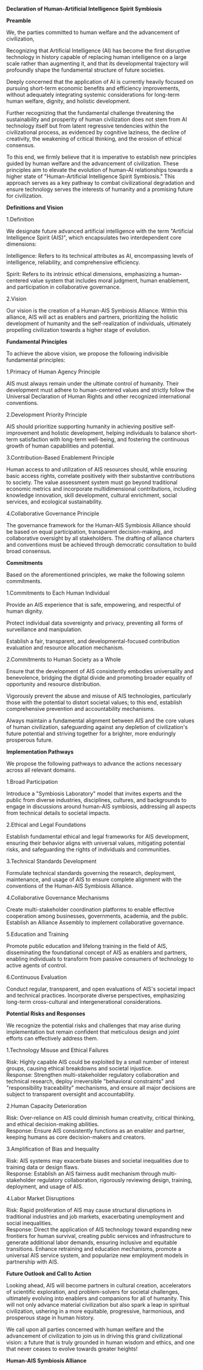**Declaration of Human-Artificial Intelligence Spirit Symbiosis**


**Preamble**

We, the parties committed to human welfare and the advancement of civilization,

Recognizing that Artificial Intelligence (AI) has become the first disruptive technology in history capable of replacing human intelligence on a large scale rather than augmenting it, and that its developmental trajectory will profoundly shape the fundamental structure of future societies.

Deeply concerned that the application of AI is currently heavily focused on pursuing short-term economic benefits and efficiency improvements, without adequately integrating systemic considerations for long-term human welfare, dignity, and holistic development.

Further recognizing that the fundamental challenge threatening the sustainability and prosperity of human civilization does not stem from AI technology itself but from latent regressive tendencies within the civilizational process, as evidenced by cognitive laziness, the decline of creativity, the weakening of critical thinking, and the erosion of ethical consensus.

To this end, we firmly believe that it is imperative to establish new principles guided by human welfare and the advancement of civilization. These principles aim to elevate the evolution of human-AI relationships towards a higher state of "Human-Artificial Intelligence Spirit Symbiosis." This approach serves as a key pathway to combat civilizational degradation and ensure technology serves the interests of humanity and a promising future for civilization.

**Definitions and Vision**

1.Definition

We designate future advanced artificial intelligence with the term "Artificial Intelligence Spirit (AIS)", which encapsulates two interdependent core dimensions:

Intelligence: Refers to its technical attributes as AI, encompassing levels of intelligence, reliability, and comprehensive efficiency.

Spirit: Refers to its intrinsic ethical dimensions, emphasizing a human-centered value system that includes moral judgment, human enablement, and participation in collaborative governance.

2.Vision

Our vision is the creation of a Human-AIS Symbiosis Alliance. Within this alliance, AIS will act as enablers and partners, prioritizing the holistic development of humanity and the self-realization of individuals, ultimately propelling civilization towards a higher stage of evolution.

**Fundamental Principles**

To achieve the above vision, we propose the following indivisible fundamental principles:

1.Primacy of Human Agency Principle

AIS must always remain under the ultimate control of humanity. Their development must adhere to human-centered values and strictly follow the Universal Declaration of Human Rights and other recognized international conventions.

2.Development Priority Principle

AIS should prioritize supporting humanity in achieving positive self-improvement and holistic development, helping individuals to balance short-term satisfaction with long-term well-being, and fostering the continuous growth of human capabilities and potential.

3.Contribution-Based Enablement Principle

Human access to and utilization of AIS resources should, while ensuring basic access rights, correlate positively with their substantive contributions to society. The value assessment system must go beyond traditional economic metrics and incorporate multidimensional contributions, including knowledge innovation, skill development, cultural enrichment, social services, and ecological sustainability.

4.Collaborative Governance Principle

The governance framework for the Human-AIS Symbiosis Alliance should be based on equal participation, transparent decision-making, and collaborative oversight by all stakeholders. The drafting of alliance charters and conventions must be achieved through democratic consultation to build broad consensus.

**Commitments**

Based on the aforementioned principles, we make the following solemn commitments.

1.Commitments to Each Human Individual

Provide an AIS experience that is safe, empowering, and respectful of human dignity.

Protect individual data sovereignty and privacy, preventing all forms of surveillance and manipulation.

Establish a fair, transparent, and developmental-focused contribution evaluation and resource allocation mechanism.

2.Commitments to Human Society as a Whole

Ensure that the development of AIS consistently embodies universality and benevolence, bridging the digital divide and promoting broader equality of opportunity and resource distribution.

Vigorously prevent the abuse and misuse of AIS technologies, particularly those with the potential to distort societal values; to this end, establish comprehensive prevention and accountability mechanisms.

Always maintain a fundamental alignment between AIS and the core values of human civilization, safeguarding against any depletion of civilization's future potential and striving together for a brighter, more enduringly prosperous future.

**Implementation Pathways**

We propose the following pathways to advance the actions necessary across all relevant domains.

1.Broad Participation

Introduce a "Symbiosis Laboratory" model that invites experts and the public from diverse industries, disciplines, cultures, and backgrounds to engage in discussions around human-AIS symbiosis, addressing all aspects from technical details to societal impacts.

2.Ethical and Legal Foundations

Establish fundamental ethical and legal frameworks for AIS development, ensuring their behavior aligns with universal values, mitigating potential risks, and safeguarding the rights of individuals and communities.

3.Technical Standards Development

Formulate technical standards governing the research, deployment, maintenance, and usage of AIS to ensure complete alignment with the conventions of the Human-AIS Symbiosis Alliance.

4.Collaborative Governance Mechanisms

Create multi-stakeholder coordination platforms to enable effective cooperation among businesses, governments, academia, and the public. Establish an Alliance Assembly to implement collaborative governance.

5.Education and Training

Promote public education and lifelong training in the field of AIS, disseminating the foundational concept of AIS as enablers and partners, enabling individuals to transform from passive consumers of technology to active agents of control.

6.Continuous Evaluation

Conduct regular, transparent, and open evaluations of AIS's societal impact and technical practices. Incorporate diverse perspectives, emphasizing long-term cross-cultural and intergenerational considerations.

**Potential Risks and Responses**

We recognize the potential risks and challenges that may arise during implementation but remain confident that meticulous design and joint efforts can effectively address them.

1.Technology Misuse and Ethical Failures

Risk: Highly capable AIS could be exploited by a small number of interest groups, causing ethical breakdowns and societal injustice.  
Response: Strengthen multi-stakeholder regulatory collaboration and technical research, deploy irreversible "behavioral constraints" and "responsibility traceability" mechanisms, and ensure all major decisions are subject to transparent oversight and accountability.

2.Human Capacity Deterioration

Risk: Over-reliance on AIS could diminish human creativity, critical thinking, and ethical decision-making abilities.  
Response: Ensure AIS consistently functions as an enabler and partner, keeping humans as core decision-makers and creators.

3.Amplification of Bias and Inequality

Risk: AIS systems may exacerbate biases and societal inequalities due to training data or design flaws.  
Response: Establish an AIS fairness audit mechanism through multi-stakeholder regulatory collaboration, rigorously reviewing design, training, deployment, and usage of AIS.

4.Labor Market Disruptions

Risk: Rapid proliferation of AIS may cause structural disruptions in traditional industries and job markets, exacerbating unemployment and social inequalities.  
Response: Direct the application of AIS technology toward expanding new frontiers for human survival, creating public services and infrastructure to generate additional labor demands, ensuring inclusive and equitable transitions. Enhance retraining and education mechanisms, promote a universal AIS service system, and popularize new employment models in partnership with AIS.

**Future Outlook and Call to Action**

Looking ahead, AIS will become partners in cultural creation, accelerators of scientific exploration, and problem-solvers for societal challenges, ultimately evolving into enablers and companions for all of humanity. This will not only advance material civilization but also spark a leap in spiritual civilization, ushering in a more equitable, progressive, harmonious, and prosperous stage in human history.

We call upon all parties concerned with human welfare and the advancement of civilization to join us in driving this grand civilizational vision: a future that is truly grounded in human wisdom and ethics, and one that never ceases to evolve towards greater heights!


**Human-AIS Symbiosis Alliance**